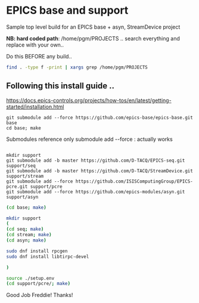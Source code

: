 # EPICS base and support

Sample top level build for an EPICS base + asyn, StreamDevice project

**NB: hard coded path**: /home/pgm/PROJECTS .. search everything and replace with your own.. 

Do this BEFORE any build..

```bash
find . -type f -print | xargs grep /home/pgm/PROJECTS
```

## Following this install guide .. 
https://docs.epics-controls.org/projects/how-tos/en/latest/getting-started/installation.html
```
git submodule add --force https://github.com/epics-base/epics-base.git base
cd base; make
```

Submodules reference only submodule add --force : actually works
```

mkdir support
git submodule add -b master https://github.com/D-TACQ/EPICS-seq.git support/seq
git submodule add -b master https://github.com/D-TACQ/StreamDevice.git support/stream
git submodule add --force https://github.com/ISISComputingGroup/EPICS-pcre.git support/pcre
git submodule add --force https://github.com/epics-modules/asyn.git support/asyn
```

```bash
(cd base; make)

mkdir support
(
(cd seq; make)
(cd stream; make)
(cd asyn; make)

sudo dnf install rpcgen
sudo dnf install libtirpc-devel

)

source ./setup.env 
(cd support/pcre/; make)
```

 Good Job Freddie! Thanks!





